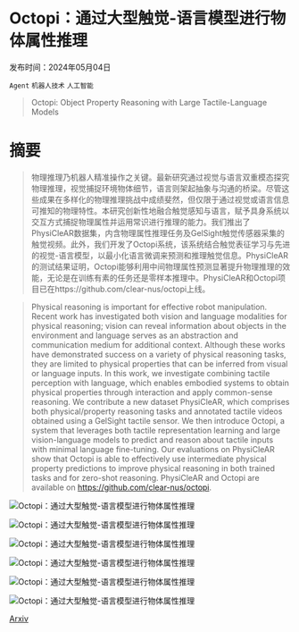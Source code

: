 # Octopi：通过大型触觉-语言模型进行物体属性推理

发布时间：2024年05月04日

`Agent` `机器人技术` `人工智能`

> Octopi: Object Property Reasoning with Large Tactile-Language Models

# 摘要

> 物理推理乃机器人精准操作之关键。最新研究通过视觉与语言双重模态探究物理推理，视觉捕捉环境物体细节，语言则架起抽象与沟通的桥梁。尽管这些成果在多样化的物理推理挑战中成绩斐然，但仅限于通过视觉或语言信息可推知的物理特性。本研究创新性地融合触觉感知与语言，赋予具身系统以交互方式捕捉物理属性并运用常识进行推理的能力。我们推出了PhysiCleAR数据集，内含物理属性推理任务及GelSight触觉传感器采集的触觉视频。此外，我们开发了Octopi系统，该系统结合触觉表征学习与先进的视觉-语言模型，以最小化语言微调来预测和推理触觉信息。PhysiCleAR的测试结果证明，Octopi能够利用中间物理属性预测显著提升物理推理的效能，无论是在训练有素的任务还是零样本推理中。PhysiCleAR和Octopi项目已在https://github.com/clear-nus/octopi上线。

> Physical reasoning is important for effective robot manipulation. Recent work has investigated both vision and language modalities for physical reasoning; vision can reveal information about objects in the environment and language serves as an abstraction and communication medium for additional context. Although these works have demonstrated success on a variety of physical reasoning tasks, they are limited to physical properties that can be inferred from visual or language inputs. In this work, we investigate combining tactile perception with language, which enables embodied systems to obtain physical properties through interaction and apply common-sense reasoning. We contribute a new dataset PhysiCleAR, which comprises both physical/property reasoning tasks and annotated tactile videos obtained using a GelSight tactile sensor. We then introduce Octopi, a system that leverages both tactile representation learning and large vision-language models to predict and reason about tactile inputs with minimal language fine-tuning. Our evaluations on PhysiCleAR show that Octopi is able to effectively use intermediate physical property predictions to improve physical reasoning in both trained tasks and for zero-shot reasoning. PhysiCleAR and Octopi are available on https://github.com/clear-nus/octopi.

![Octopi：通过大型触觉-语言模型进行物体属性推理](../../..//opt/data/Projects/HuggingArxiv/paper_images/2405.02794/main_figure_2.png)

![Octopi：通过大型触觉-语言模型进行物体属性推理](../../..//opt/data/Projects/HuggingArxiv/paper_images/2405.02794/pipeline.png)

![Octopi：通过大型触觉-语言模型进行物体属性推理](../../..//opt/data/Projects/HuggingArxiv/paper_images/2405.02794/model_diagram.png)

![Octopi：通过大型触觉-语言模型进行物体属性推理](../../..//opt/data/Projects/HuggingArxiv/paper_images/2405.02794/food_state_reasoning.png)

![Octopi：通过大型触觉-语言模型进行物体属性推理](../../..//opt/data/Projects/HuggingArxiv/paper_images/2405.02794/object_part_reasoning.png)

![Octopi：通过大型触觉-语言模型进行物体属性推理](../../..//opt/data/Projects/HuggingArxiv/paper_images/2405.02794/avocado_cropped.png)

[Arxiv](https://arxiv.org/abs/2405.02794)